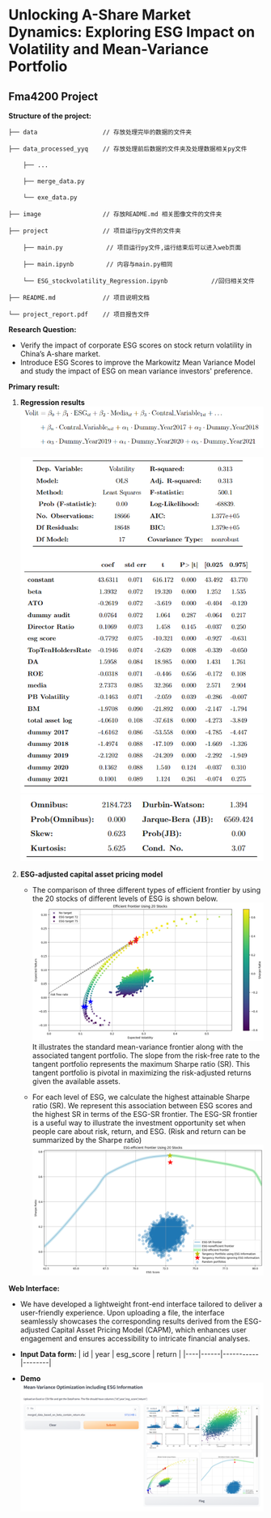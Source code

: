 # Unlocking A-Share Market Dynamics: Exploring ESG Impact on Volatility and Mean-Variance Portfolio
## Fma4200 Project


**Structure of the project:**

    ├── data                  // 存放处理完毕的数据的文件夹

    ├── data_processed_yyq    // 存放处理前后数据的文件夹及处理数据相关py文件

        ├── ...

        ├── merge_data.py

        └── exe_data.py   

    ├── image                 // 存放README.md 相关图像文件的文件夹

    ├── project               // 项目运行py文件的文件夹

        ├── main.py            // 项目运行py文件,运行结束后可以进入web页面

        ├── main.ipynb         // 内容与main.py相同

        └── ESG_stockvolatility_Regression.ipynb            //回归相关文件

    ├── README.md             // 项目说明文档

    └── project_report.pdf    // 项目报告文件

**Research Question:**
- Verify the impact of corporate ESG scores on stock return volatility in China’s A-share market.
- Introduce ESG Scores to improve the Markowitz Mean Variance Model and study the impact of ESG on mean variance investors' preference.

**Primary result:**
1. **Regression results**
    ![Regression model](image/regression_model.png)

    ![Regression result](image/regression_result_1.png)
    ![Regression result](image/regression_result_2.png)



2. **ESG-adjusted capital asset pricing model**
   - The comparison of three different types of efficient frontier by using the 20 stocks of different levels of ESG is shown below.
   ![Efficient frontier](image/efficient_frontier.png)
     It illustrates the standard mean-variance frontier along with the associated tangent portfolio. The slope from the risk-free rate to the tangent portfolio represents the maximum Sharpe ratio (SR). This tangent portfolio is pivotal in maximizing the risk-adjusted returns given the available assets.

   - For each level of ESG, we calculate the highest attainable Sharpe ratio (SR). We represent this association between ESG scores and the highest SR in terms of the ESG-SR frontier. The ESG-SR frontier is a useful way to illustrate the investment opportunity set when people care about risk, return, and ESG. (Risk and return can be summarized by the Sharpe ratio)
   ![The ESG-SR frontier](image/esg_sharpe_ratio.png)

**Web Interface:**
- We have developed a lightweight front-end interface tailored to deliver a user-friendly experience. Upon uploading a file, the interface seamlessly showcases the corresponding results derived from the ESG-adjusted Capital Asset Pricing Model (CAPM), which enhances user engagement and ensures accessibility to intricate financial analyses.

- **Input Data form:**
  | id | year | esg_score | return |
    |----|------|-----------|--------|
- **Demo** 
  ![Demo](image/web1.png)



